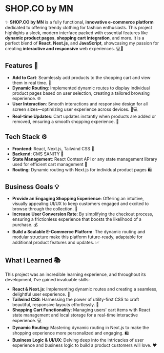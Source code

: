 # SHOP.CO by MN

✨ **SHOP.CO by MN** is a fully functional, **innovative e-commerce platform** dedicated to offering trendy clothing for fashion enthusiasts. This project highlights a sleek, modern interface packed with essential features like **dynamic product pages**, **shopping cart integration**, and more. It is a perfect blend of **React**, **Next.js**, and **JavaScript**, showcasing my passion for creating **interactive and responsive** web experiences. 💻👚

## Features 🚀

- **Add to Cart**: Seamlessly add products to the shopping cart and view them in real time. 🛒
- **Dynamic Routing**: Implemented dynamic routes to display individual product pages based on user selection, creating a tailored browsing experience. 🌐
- **User Interaction**: Smooth interactions and responsive design for all screen sizes—optimizing user experience across devices. 📱💻
- **Real-time Updates**: Cart updates instantly when products are added or removed, ensuring a smooth shopping experience. 🔄

## Tech Stack ⚙️

- **Frontend**: React, Next.js, Tailwind CSS 🎨
- **Backend**: CMS SANITY 💾
- **State Management**: React Context API or any state management library used for efficient cart management 🧠
- **Routing**: Dynamic routing with Next.js for individual product pages 🛍️

## Business Goals 💡

- **Provide an Engaging Shopping Experience**: Offering an intuitive, visually appealing UI/UX to keep customers engaged and excited to browse through the collection. 🌟
- **Increase User Conversion Rate**: By simplifying the checkout process, ensuring a frictionless experience that boosts the likelihood of a purchase. 💰
- **Build a Scalable E-Commerce Platform**: The dynamic routing and modular structure make this platform future-ready, adaptable for additional product features and updates. 📈

## What I Learned 📚

This project was an incredible learning experience, and throughout its development, I’ve gained invaluable skills:

- **React & Next.js**: Implementing dynamic routes and creating a seamless, delightful user experience. 🔄
- **Tailwind CSS**: Harnessing the power of utility-first CSS to craft beautiful, responsive layouts effortlessly. 🎨
- **Shopping Cart Functionality**: Managing users' cart items with React state management and local storage for a real-time interactive experience. 💻
- **Dynamic Routing**: Mastering dynamic routing in Next.js to make the shopping experience more personalized and engaging. 🛍️
- **Business Logic & UI/UX**: Delving deep into the intricacies of user experience and business logic to build a product customers will love. ❤️

